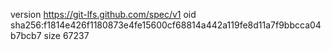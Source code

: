 version https://git-lfs.github.com/spec/v1
oid sha256:f1814e426f1180873e4fe15600cf68814a442a119fe8d11a7f9bbcca04b7bcb7
size 67237
